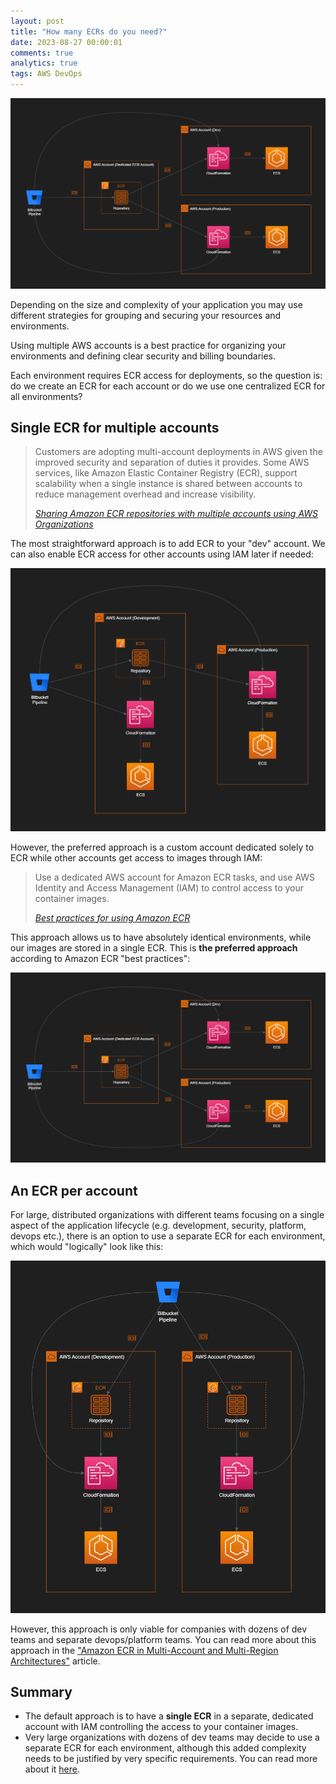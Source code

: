 ```yaml
---
layout: post
title: "How many ECRs do you need?"
date: 2023-08-27 00:00:01
comments: true
analytics: true
tags: AWS DevOps
---
```


<img src='/public/images/aws/SingleEcrCustomAccount.png' alt="An AWS diagram showing an ECR service in a separate account, consumed by other accounts."/>

Depending on the size and complexity of your application you may use different strategies for grouping and securing your resources and environments.

Using multiple AWS accounts is a best practice for organizing your environments and defining clear security and billing boundaries.

Each environment requires ECR access for deployments, so the question is: do we create an ECR for each account or do we use one centralized ECR for all environments?
<br>

## Single ECR for multiple accounts

> Customers are adopting multi-account deployments in AWS given the improved security and separation of duties it provides. Some AWS services, like Amazon Elastic Container Registry (ECR), support scalability when a single instance is shared between accounts to reduce management overhead and increase visibility.
>
> <cite>[Sharing Amazon ECR repositories with multiple accounts using AWS Organizations](https://aws.amazon.com/blogs/containers/sharing-amazon-ecr-repositories-with-multiple-accounts-using-aws-organizations/)</cite>

The most straightforward approach is to add ECR to your "dev" account. We can also enable ECR access for other accounts using IAM later if needed:

<img src='/public/images/aws/SingleEcrMultipleAccounts.png' alt="An AWS diagram showing single ECR consumed by multiple environments (accounts)."/>

However, the preferred approach is a custom account dedicated solely to ECR while other accounts get access to images through IAM:

> Use a dedicated AWS account for Amazon ECR tasks, and use AWS Identity and Access Management (IAM) to control access to your container images.
>
> <cite>[Best practices for using Amazon ECR](https://docs.aws.amazon.com/prescriptive-guidance/latest/container-platform-management/choose-registry.html#amazon-ecr-best-practices)</cite>

This approach allows us to have absolutely identical environments, while our images are stored in a single ECR. This is **the preferred approach** according to Amazon ECR "best practices":

<img src='/public/images/aws/SingleEcrCustomAccount.png' alt="An AWS diagram showing an ECR service in a separate account, consumed by other accounts."/>

## An ECR per account

For large, distributed organizations with different teams focusing on a single aspect of the application lifecycle (e.g. development, security, platform, devops etc.), there is an option to use a separate ECR for each environment, which would "logically" look like this:

<img src='/public/images/aws/MultipleEcrMultipleAccounts.png' alt="A diagram showing multiple ECR for each environment. "/>

However, this approach is only viable for companies with dozens of dev teams and separate devops/platform teams. You can read more about this approach in the ["Amazon ECR in Multi-Account and Multi-Region Architectures"](https://aws.amazon.com/blogs/containers/amazon-ecr-in-multi-account-and-multi-region-architectures/) article.

## Summary

- The default approach is to have a **single ECR** in a separate, dedicated account with IAM controlling the access to your container images.
- Very large organizations with dozens of dev teams may decide to use a separate ECR for each environment, although this added complexity needs to be justified by very specific requirements. You can read more about it [here](https://aws.amazon.com/blogs/containers/amazon-ecr-in-multi-account-and-multi-region-architectures/).

